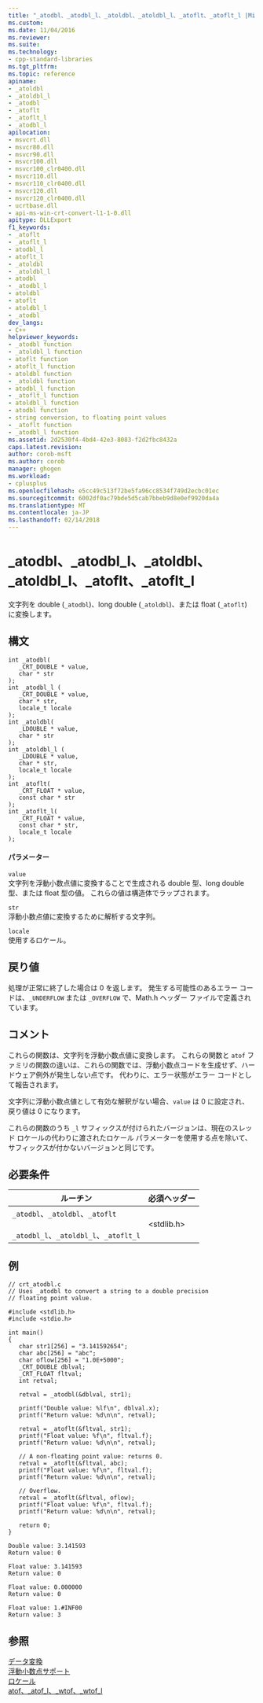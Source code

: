 ```yaml
---
title: "_atodbl、_atodbl_l、_atoldbl、_atoldbl_l、_atoflt、_atoflt_l |Microsoft Docs"
ms.custom: 
ms.date: 11/04/2016
ms.reviewer: 
ms.suite: 
ms.technology:
- cpp-standard-libraries
ms.tgt_pltfrm: 
ms.topic: reference
apiname:
- _atoldbl
- _atoldbl_l
- _atodbl
- _atoflt
- _atoflt_l
- _atodbl_l
apilocation:
- msvcrt.dll
- msvcr80.dll
- msvcr90.dll
- msvcr100.dll
- msvcr100_clr0400.dll
- msvcr110.dll
- msvcr110_clr0400.dll
- msvcr120.dll
- msvcr120_clr0400.dll
- ucrtbase.dll
- api-ms-win-crt-convert-l1-1-0.dll
apitype: DLLExport
f1_keywords:
- _atoflt
- _atoflt_l
- atodbl_l
- atoflt_l
- _atoldbl
- _atoldbl_l
- atodbl
- _atodbl_l
- atoldbl
- atoflt
- atoldbl_l
- _atodbl
dev_langs:
- C++
helpviewer_keywords:
- _atodbl function
- _atoldbl_l function
- atoflt function
- atoflt_l function
- atoldbl function
- _atoldbl function
- atodbl_l function
- _atoflt_l function
- atoldbl_l function
- atodbl function
- string conversion, to floating point values
- _atoflt function
- _atodbl_l function
ms.assetid: 2d2530f4-4bd4-42e3-8083-f2d2fbc8432a
caps.latest.revision: 
author: corob-msft
ms.author: corob
manager: ghogen
ms.workload:
- cplusplus
ms.openlocfilehash: e5cc49c513f72be5fa96cc8534f749d2ecbc01ec
ms.sourcegitcommit: 6002df0ac79bde5d5cab7bbeb9d8e0ef9920da4a
ms.translationtype: MT
ms.contentlocale: ja-JP
ms.lasthandoff: 02/14/2018
---
```

# <a name="atodbl-atodbll-atoldbl-atoldbll-atoflt-atofltl"></a>_atodbl、_atodbl_l、_atoldbl、_atoldbl_l、_atoflt、_atoflt_l
文字列を double (`_atodbl`)、long double (`_atoldbl`)、または float (`_atoflt`) に変換します。  
  
## <a name="syntax"></a>構文  
  
```  
int _atodbl(  
   _CRT_DOUBLE * value,  
   char * str  
);  
int _atodbl_l (  
   _CRT_DOUBLE * value,  
   char * str,  
   locale_t locale  
);  
int _atoldbl(  
   _LDOUBLE * value,  
   char * str  
);  
int _atoldbl_l (  
   _LDOUBLE * value,  
   char * str,  
   locale_t locale  
);  
int _atoflt(  
   _CRT_FLOAT * value,  
   const char * str  
);  
int _atoflt_l(  
   _CRT_FLOAT * value,  
   const char * str,  
   locale_t locale  
);  
```  
  
#### <a name="parameters"></a>パラメーター  
 `value`  
 文字列を浮動小数点値に変換することで生成される double 型、long double 型、または float 型の値。 これらの値は構造体でラップされます。  
  
 `str`  
 浮動小数点値に変換するために解析する文字列。  
  
 `locale`  
 使用するロケール。  
  
## <a name="return-value"></a>戻り値  
 処理が正常に終了した場合は 0 を返します。 発生する可能性のあるエラー コードは、`_UNDERFLOW` または `_OVERFLOW` で、Math.h ヘッダー ファイルで定義されています。  
  
## <a name="remarks"></a>コメント  
 これらの関数は、文字列を浮動小数点値に変換します。 これらの関数と `atof` ファミリの関数の違いは、これらの関数では、浮動小数点コードを生成せず、ハードウェア例外が発生しない点です。 代わりに、エラー状態がエラー コードとして報告されます。  
  
 文字列に浮動小数点値として有効な解釈がない場合、`value` は 0 に設定され、戻り値は 0 になります。  
  
 これらの関数のうち `_l` サフィックスが付けられたバージョンは、現在のスレッド ロケールの代わりに渡されたロケール パラメーターを使用する点を除いて、サフィックスが付かないバージョンと同じです。  
  
## <a name="requirements"></a>必要条件  
  
|ルーチン|必須ヘッダー|  
|--------------|---------------------|  
|`_atodbl`、`_atoldbl`、`_atoflt`<br /><br /> `_atodbl_l`、`_atoldbl_l`、`_atoflt_l`|\<stdlib.h>|  
  
## <a name="example"></a>例  
  
```  
// crt_atodbl.c  
// Uses _atodbl to convert a string to a double precision  
// floating point value.  
  
#include <stdlib.h>  
#include <stdio.h>  
  
int main()  
{  
   char str1[256] = "3.141592654";  
   char abc[256] = "abc";  
   char oflow[256] = "1.0E+5000";  
   _CRT_DOUBLE dblval;  
   _CRT_FLOAT fltval;  
   int retval;  
  
   retval = _atodbl(&dblval, str1);  
  
   printf("Double value: %lf\n", dblval.x);  
   printf("Return value: %d\n\n", retval);  
  
   retval = _atoflt(&fltval, str1);  
   printf("Float value: %f\n", fltval.f);  
   printf("Return value: %d\n\n", retval);  
  
   // A non-floating point value: returns 0.  
   retval = _atoflt(&fltval, abc);  
   printf("Float value: %f\n", fltval.f);  
   printf("Return value: %d\n\n", retval);  
  
   // Overflow.  
   retval = _atoflt(&fltval, oflow);  
   printf("Float value: %f\n", fltval.f);  
   printf("Return value: %d\n\n", retval);  
  
   return 0;  
}  
```  
  
```Output  
Double value: 3.141593  
Return value: 0  
  
Float value: 3.141593  
Return value: 0  
  
Float value: 0.000000  
Return value: 0  
  
Float value: 1.#INF00  
Return value: 3  
```  
  
## <a name="see-also"></a>参照  
 [データ変換](../../c-runtime-library/data-conversion.md)   
 [浮動小数点サポート](../../c-runtime-library/floating-point-support.md)   
 [ロケール](../../c-runtime-library/locale.md)   
 [atof、_atof_l、_wtof、_wtof_l](../../c-runtime-library/reference/atof-atof-l-wtof-wtof-l.md)
